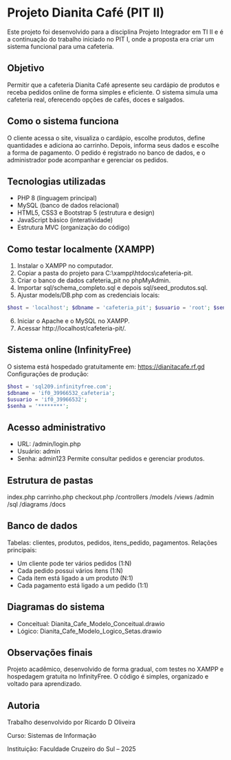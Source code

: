# Projeto Dianita Café (PIT II)
Este projeto foi desenvolvido para a disciplina Projeto Integrador em TI II e é a continuação do trabalho iniciado no PIT I, onde a proposta era criar um sistema funcional para uma cafeteria.
## Objetivo
Permitir que a cafeteria Dianita Café apresente seu cardápio de produtos e receba pedidos online de forma simples e eficiente. O sistema simula uma cafeteria real, oferecendo opções de cafés, doces e salgados.
## Como o sistema funciona
O cliente acessa o site, visualiza o cardápio, escolhe produtos, define quantidades e adiciona ao carrinho. Depois, informa seus dados e escolhe a forma de pagamento. O pedido é registrado no banco de dados, e o administrador pode acompanhar e gerenciar os pedidos.
## Tecnologias utilizadas
- PHP 8 (linguagem principal)
- MySQL (banco de dados relacional)
- HTML5, CSS3 e Bootstrap 5 (estrutura e design)
- JavaScript básico (interatividade)
- Estrutura MVC (organização do código)
## Como testar localmente (XAMPP)
1. Instalar o XAMPP no computador.
2. Copiar a pasta do projeto para C:\xampp\htdocs\cafeteria-pit\.
3. Criar o banco de dados cafeteria_pit no phpMyAdmin.
4. Importar sql/schema_completo.sql e depois sql/seed_produtos.sql.
5. Ajustar models/DB.php com as credenciais locais:
```php
$host = 'localhost'; $dbname = 'cafeteria_pit'; $usuario = 'root'; $senha = '';
```
6. Iniciar o Apache e o MySQL no XAMPP.
7. Acessar http://localhost/cafeteria-pit/.
## Sistema online (InfinityFree)
O sistema está hospedado gratuitamente em:
https://dianitacafe.rf.gd
Configurações de produção:
```php
$host = 'sql209.infinityfree.com';
$dbname = 'if0_39966532_cafeteria';
$usuario = 'if0_39966532';
$senha = '********';
```
## Acesso administrativo
- URL: /admin/login.php
- Usuário: admin
- Senha: admin123
Permite consultar pedidos e gerenciar produtos.
## Estrutura de pastas
index.php
carrinho.php
checkout.php
/controllers
/models
/views
/admin
/sql
/diagrams
/docs
## Banco de dados
Tabelas: clientes, produtos, pedidos, itens_pedido, pagamentos.
Relações principais:
- Um cliente pode ter vários pedidos (1:N)
- Cada pedido possui vários itens (1:N)
- Cada item está ligado a um produto (N:1)
- Cada pagamento está ligado a um pedido (1:1)
## Diagramas do sistema
- Conceitual: Dianita_Cafe_Modelo_Conceitual.drawio
- Lógico: Dianita_Cafe_Modelo_Logico_Setas.drawio
## Observações finais
Projeto acadêmico, desenvolvido de forma gradual, com testes no XAMPP e hospedagem gratuita no InfinityFree. O código é simples, organizado e voltado para aprendizado.
## Autoria
Trabalho desenvolvido por Ricardo D Oliveira

Curso: Sistemas de Informação

Instituição: Faculdade Cruzeiro do Sul – 2025
